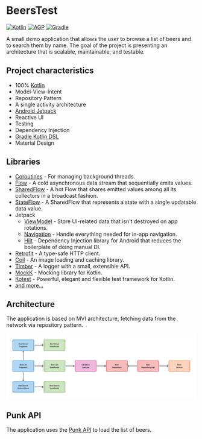 # BeersTest

[![Kotlin](https://img.shields.io/badge/Kotlin-1.7.0-blue.svg)](https://kotlinlang.org)
[![AGP](https://img.shields.io/badge/AGP-7.2.1-blue.svg)](https://developer.android.com/studio/releases/gradle-plugin)
[![Gradle](https://img.shields.io/badge/Gradle-7.3.3-blue.svg)](https://gradle.org)

A small demo application that allows the user to browse a list of beers and to search them by name. The goal of the project is presenting an architecture that is scalable, maintainable, and testable.

## Project characteristics

- 100% [Kotlin](https://kotlinlang.org/)
- Model-View-Intent
- Repository Pattern
- A single activity architecture
- [Android Jetpack](https://developer.android.com/jetpack)
- Reactive UI
- Testing
- Dependency Injection
- [Gradle Kotlin DSL](https://docs.gradle.org/current/userguide/kotlin_dsl.html)
- Material Design

## Libraries

- [Coroutines](https://kotlinlang.org/docs/reference/coroutines-overview.html) - For managing background threads.
- [Flow](https://kotlin.github.io/kotlinx.coroutines/kotlinx-coroutines-core/kotlinx.coroutines.flow/-flow/) - A cold asynchronous data stream that sequentially emits values.
- [SharedFlow](https://kotlin.github.io/kotlinx.coroutines/kotlinx-coroutines-core/kotlinx.coroutines.flow/-shared-flow/) - A hot Flow that shares emitted values among all its collectors in a broadcast fashion.
- [StateFlow](https://kotlin.github.io/kotlinx.coroutines/kotlinx-coroutines-core/kotlinx.coroutines.flow/-state-flow/) - A SharedFlow that represents a state with a single updatable data value.
- Jetpack
  - [ViewModel](https://developer.android.com/topic/libraries/architecture/viewmodel) - Store UI-related data that isn't destroyed on app rotations.
  - [Navigation](https://developer.android.com/guide/navigation) - Handle everything needed for in-app navigation.
  - [Hilt](https://developer.android.com/training/dependency-injection/hilt-android) - Dependency Injection library for Android that reduces the boilerplate of doing manual DI.
- [Retrofit](https://square.github.io/retrofit/) - A type-safe HTTP client.
- [Coil](https://coil-kt.github.io/coil/) - An image loading and caching library.
- [Timber](https://github.com/JakeWharton/timber) - A logger with a small, extensible API.
- [MockK](https://mockk.io/) - Mocking library for Kotlin.
- [Kotest](https://github.com/kotest/kotest) - Powerful, elegant and flexible test framework for Kotlin.
- [and more...](buildSrc/src/main/java/Dependencies.kt)

## Architecture

The application is based on MVI architecture, fetching data from the network via repository pattern.

![Architecture](media/BeersTestArchitecture.png)

## Punk API

The application uses the [Punk API](https://punkapi.com) to load the list of beers.

